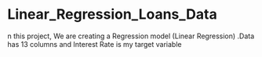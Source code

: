 # Linear_Regression_Loans_Data
n this project, We are creating a Regression model (Linear Regression) .Data has 13 columns and Interest Rate is my target variable
